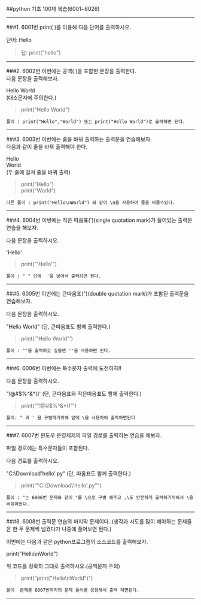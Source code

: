 ##python 기초 100제 복습(6001~6026)

---
###1. 6001번
print( )를 이용해 다음 단어를 출력하시오.


 단어:  Hello
 > 답: print("hello")
 ---
###2. 6002번
이번에는 공백( )을 포함한 문장을 출력한다.  
다음 문장을 출력해보자.

Hello World  
(대소문자에 주의한다.)
>print("Hello World")
```
풀이 : print("Hello","World") 또는 print("Hello World")로 출력하면 된다.
```
---
###3. 6003번
이번에는 줄을 바꿔 출력하는 출력문을 연습해보자.<br>
다음과 같이 줄을 바꿔 출력해야 한다.

Hello<br>
World<br>
(두 줄에 걸쳐 줄을 바꿔 출력)
>print("Hello")<br>
>print("World")
 ```
다른 풀이 : print("Hello\nWorld") 와 같이 \n을 사용하여 줄을 바꿀수있다.
```
---
###4. 6004번
이번에는 작은 따옴표(')(single quotation mark)가 들어있는
출력문 연습을 해보자.

다음 문장을 출력하시오.

'Hello'
>print("'Hello'")
 ```
풀이 : " " 안에  '을 넣어서 출력하면 된다.
```
---
###5. 6005번
이번에는 큰따옴표(")(double quotation mark)가 포함된 출력문을 연습해보자.

다음 문장을 출력하시오.

"Hello World"
(단, 큰따옴표도 함께 출력한다.)
>print('"Hello World"')
```
풀이 : ""을 출력하고 싶을땐 ''을 사용하면 된다.
```
---
###6. 6006번
이번에는 특수문자 출력에 도전하자!!

다음 문장을 출력하시오.

"!@#$%^&*()'
(단, 큰따옴표와 작은따옴표도 함께 출력한다.)
>print("\"!@#$%^&*()\'")

```
풀이: " 과 ' 을 구별하기위해 앞에 \을 사용하여 출력하면된다
```
 ---
###7. 6007번
윈도우 운영체제의 파일 경로를 출력하는 연습을 해보자.
 
파일 경로에는 특수문자들이 포함된다.

다음 경로를 출력하시오.

"C:\Download\'hello'.py"
(단, 따옴표도 함께 출력한다.)
>print("\"C:\\Download\\'hello'.py\"")
```
풀이 : "는 6006번 문제와 같이 "를 \으로 구별 해주고 ,\도 안전하게 출력하기위해서 \을 써줘야한다.
```
---
###8. 6008번
출력문 연습의 마지막 문제이다.
(생각과 시도를 많이 해야하는 문제들은 한 두 문제씩 넘겼다가 나중에 풀어보면 된다.)

이번에는 다음과 같은 python프로그램의 소스코드를 출력해보자.

print("Hello\nWorld")

위 코드를 정확히 그대로 출력하시오.(공백문자 주의)
>print("print(\"Hello\\nWorld\")")
```
풀이  문제를 6007번까지의 문제 풀이를 응용해서 출력 하면된다.
```
---
